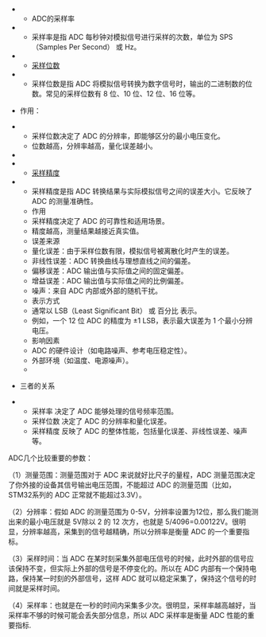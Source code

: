 - - ADC的采样率

- - 采样率是指 ADC 每秒钟对模拟信号进行采样的次数，单位为 SPS（Samples      Per Second） 或 Hz。

- - [采样位数](https://blog.csdn.net/qq_34022877/article/details/121629673#_69)

- - 采样位数是指 ADC      将模拟信号转换为数字信号时，输出的二进制数的位数。常见的采样位数有 8 位、10 位、12 位、16 位等。

- 作用：

- - 采样位数决定了 ADC 的分辨率，即能够区分的最小电压变化。
  - 位数越高，分辨率越高，量化误差越小。

-  

- - [采样精度](https://blog.csdn.net/qq_34022877/article/details/121629673#_103)

- - 采样精度是指 ADC 转换结果与实际模拟信号之间的误差大小。它反映了 ADC      的测量准确性。
  - 作用
  - 采样精度决定了 ADC 的可靠性和适用场景。
  - 精度越高，测量结果越接近真实值。
  - 误差来源
  - 量化误差：由于采样位数有限，模拟信号被离散化时产生的误差。
  - 非线性误差：ADC 转换曲线与理想直线之间的偏差。
  - 偏移误差：ADC 输出值与实际值之间的固定偏差。
  - 增益误差：ADC 输出值与实际值之间的比例偏差。
  - 噪声：来自 ADC 内部或外部的随机干扰。
  - 表示方式
  - 通常以 LSB（Least Significant      Bit） 或 百分比 表示。
  - 例如，一个 12 位 ADC 的精度为 ±1 LSB，表示最大误差为 1      个最小分辨电压。
  - 影响因素
  - ADC 的硬件设计（如电路噪声、参考电压稳定性）。
  - 外部环境（如温度、电源噪声）。
  -  

- 三者的关系

- - 采样率 决定了 ADC 能够处理的信号频率范围。
  - 采样位数 决定了 ADC 的分辨率和量化误差。
  - 采样精度 反映了 ADC 的整体性能，包括量化误差、非线性误差、噪声等。



ADC几个比较重要的参数：

 

（1）测量范围：测量范围对于 ADC 来说就好比尺子的量程，ADC 测量范围决定了你外接的设备其信号输出电压范围，不能超过 ADC 的测量范围（比如，STM32系列的 ADC 正常就不能超过3.3V）。

 

（2）分辨率：假如 ADC 的测量范围为 0-5V，分辨率设置为12位，那么我们能测出来的最小电压就是 5V除以 2 的 12 次方，也就是 5/4096=0.00122V。很明显，分辨率越高，采集到的信号越精确，所以分辨率是衡量 ADC 的一个重要指标。

 

（3）采样时间：当 ADC 在某时刻采集外部电压信号的时候，此时外部的信号应该保持不变，但实际上外部的信号是不停变化的。所以在 ADC 内部有一个保持电路，保持某一时刻的外部信号，这样 ADC 就可以稳定采集了，保持这个信号的时间就是采样时间。

 

（4）采样率：也就是在一秒的时间内采集多少次。很明显，采样率越高越好，当采样率不够的时候可能会丢失部分信息，所以 ADC 采样率是衡量 ADC 性能的重要指标.